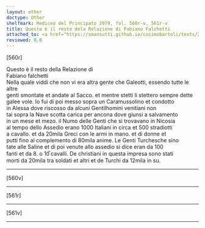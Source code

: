 ```yaml
---
layout: other
doctype: Other
shelfmark: Mediceo del Principato 2979, fol. 560r-v, 561r-v
title: Questo è il resto dela Relazione di Fabiano Falchetti
attached_to: <a href="https://smansutti.github.io/cosimobartoli/texts/2979_212/">2979_212</a>
reviewed: 0.0
---
```


[560r]  
  
  
Questo è il resto della Relazione di  
Fabiano falchetti  
Nella quale viddi che non vi era altra gente che Galeotti, essendo tutte le altre  
genti smontate et andate al Sacco. et mentre stetti li stettero sempre dette  
galee vole. Io fui di poi messo sopra un Caramussolino et condotto  
in Alessa dove riscosso da alcuni Gentilhomini venitiani non  
tai sopra la Nave scotta carica per ancona dove giunsi a salvamento  
in un mese et mezo. il Numo delle Genti che si trovavano in Nicosia  
al tempo dello Assedio erano 1000 Italiani in circa et 500 stradiotti  
a cavallo. et da 20mila Greci con le armi in mano. et di donne et  
putti fino al complemento di 80mila anime. Le Genti Turchesche sino  
tate alle Saline et di poi venute allo assedio si dice eran da 100  
fanti et da 8. o 10̅ cavalli. De christiani in questa impresa sono stati  
morti da 20mila tra soldati et altri et de Turchi da 12mila in su.  
  
---  

[560v]  
  
  
  
---  

[561r]  
  
  
  
---  

[561v]  
  
  
  
---  

